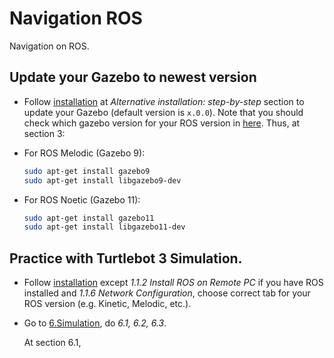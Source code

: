 # Navigation ROS
Navigation on ROS.

## Update your Gazebo to newest version
* Follow [installation](https://classic.gazebosim.org/tutorials?tut=install_ubuntu) at *Alternative installation: step-by-step* section to update your Gazebo (default version is `x.0.0`). Note that you should check which gazebo version for your ROS version in [here](https://classic.gazebosim.org/tutorials?tut=ros_wrapper_versions&cat=connect_ros). Thus, at section 3: 

* For ROS Melodic (Gazebo 9):
  ```sh
  sudo apt-get install gazebo9
  sudo apt-get install libgazebo9-dev
  ```
* For ROS Noetic (Gazebo 11):
  ```sh
  sudo apt-get install gazebo11
  sudo apt-get install libgazebo11-dev
  ```

## Practice with Turtlebot 3 Simulation.
* Follow [installation](https://emanual.robotis.com/docs/en/platform/turtlebot3/quick-start/#pc-setup) except *1.1.2 Install ROS on Remote PC* if you have ROS installed and *1.1.6 Network Configuration*, choose correct tab for your ROS version (e.g. Kinetic, Melodic, etc.).
* Go to [6.Simulation](https://emanual.robotis.com/docs/en/platform/turtlebot3/simulation/), do *6.1, 6.2, 6.3*.

  At section 6.1,  

